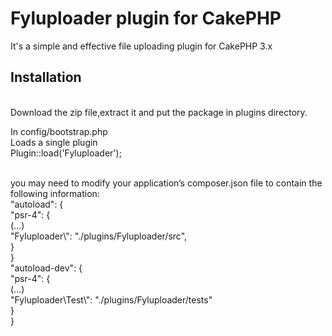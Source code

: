 # Fyluploader plugin for CakePHP

It's a simple and effective file uploading plugin for CakePHP 3.x
## Installation

<br> Download the zip file,extract it and put the package in plugins directory.<br>

 In config/bootstrap.php
<br> Loads a single plugin
 <br>Plugin::load('Fyluploader');

<br>you may need to modify your application’s composer.json file to contain the following information:
<br>"autoload": { <br>
"psr-4": { <br>
    (...)  <br>
    "Fyluploader\\": "./plugins/Fyluploader/src", <br>
  } <br>
} <br>
"autoload-dev": { <br>
        "psr-4": { <br>
            (...) <br>
             "Fyluploader\\Test\\": "./plugins/Fyluploader/tests" <br>
        } <br>
    } <br>

```
